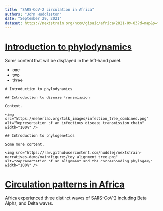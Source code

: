 ```yaml
---
title: "SARS-CoV-2 circulation in Africa"
authors: "John Huddleston"
date: "September 29, 2021"
dataset: https://nextstrain.org/ncov/gisaid/africa/2021-09-03?d=map&p=full
---
```


# [Introduction to phylodynamics](https://nextstrain.org/ncov/gisaid/africa/2021-09-03?d=map&p=full)

Some content that will be displayed in the left-hand panel.

 - one
 - two
 - three

```auspiceMainDisplayMarkdown
# Introduction to phylodynamics

## Introduction to disease transmission

Content.

<img src="https://neherlab.org/talk_images/infection_tree_combined.png" alt="Representation of an infectious disease transmission chain" width="100%" />

## Introduction to phylogenetics

Some more content.

<img src="https://raw.githubusercontent.com/huddlej/nextstrain-narratives-demo/main/figures/toy_alignment_tree.png" alt="Representation of an alignment and the corresponding phylogeny" width="100%" />
```

# [Circulation patterns in Africa](https://nextstrain.org/ncov/gisaid/africa/2021-09-03?d=tree,map,frequencies&f_region=Africa&p=grid)

Africa experienced three distinct waves of SARS-CoV-2 including Beta, Alpha, and Delta waves.
